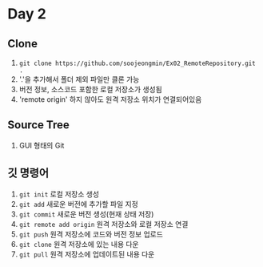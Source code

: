 # Day 2
## Clone
1. `git clone https://github.com/soojeongmin/Ex02_RemoteRepository.git .` 
2. '.'을 추가해서 폴더 제외 파일만 클론 가능
3. 버전 정보, 소스코드 포함한 로컬 저장소가 생성됨
4. 'remote origin' 하지 않아도 원격 저장소 위치가 연결되어있음

## Source Tree
1. GUI 형태의 Git

## 깃 명령어
1. `git init` 로컬 저장소 생성
2. `git add` 새로운 버전에 추가할 파일 지정
3. `git commit` 새로운 버전 생성(현재 상태 저장)
4. `git remote add origin` 원격 저장소와 로컬 저장소 연결
5. `git push` 원격 저장소에 코드와 버전 정보 업로드
6. `git clone` 원격 저장소에 있는 내용 다운
7. `git pull` 원격 저장소에 업데이트된 내용 다운
